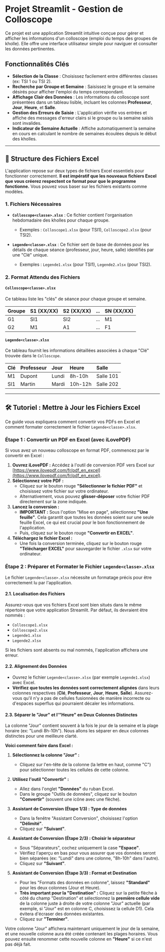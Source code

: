 # Projet Streamlit - Gestion de Colloscope

Ce projet est une application Streamlit intuitive conçue pour gérer et afficher les informations d'un colloscope (emploi du temps des groupes de kholle). Elle offre une interface utilisateur simple pour naviguer et consulter les données pertinentes.

## Fonctionnalités Clés

* **Sélection de la Classe** : Choisissez facilement entre différentes classes (ex: TSI 1 ou TSI 2).
* **Recherche par Groupe et Semaine** : Saisissez le groupe et la semaine désirés pour afficher l'emploi du temps correspondant.
* **Affichage Clair des Données** : Les informations du colloscope sont présentées dans un tableau lisible, incluant les colonnes **Professeur**, **Jour**, **Heure**, et **Salle**.
* **Gestion des Erreurs de Saisie** : L'application vérifie vos entrées et affiche des messages d'erreur clairs si le groupe ou la semaine saisis sont invalides.
* **Indicateur de Semaine Actuelle** : Affiche automatiquement la semaine en cours en calculant le nombre de semaines écoulées depuis le début des kholles.

---

## 📂 Structure des Fichiers Excel

L'application repose sur deux types de fichiers Excel essentiels pour fonctionner correctement. **Il est impératif que les nouveaux fichiers Excel que vous créerez respectent ce format pour que le programme fonctionne.** Vous pouvez vous baser sur les fichiers existants comme modèles.

### 1. Fichiers Nécessaires

* **`Colloscope<classe>.xlsx`** : Ce fichier contient l'organisation hebdomadaire des kholles pour chaque groupe.
    * Exemples : `Colloscope1.xlsx` (pour TSI1), `Colloscope2.xlsx` (pour TSI2).

* **`Legende<classe>.xlsx`** : Ce fichier sert de base de données pour les détails de chaque séance (professeur, jour, heure, salle) identifiés par une "Clé" unique.
    * Exemples : `Legende1.xlsx` (pour TSI1), `Legende2.xlsx` (pour TSI2).

### 2. Format Attendu des Fichiers

#### `Colloscope<classe>.xlsx`

Ce tableau liste les "clés" de séance pour chaque groupe et semaine.

| **Groupe** | **S1 (XX/XX)** | **S2 (XX/XX)** | ... | **SN (XX/XX)** |
| :--------- | :------------- | :------------- | :-- | :------------- |
| G1 | SI1 | SI2 | ... | M1 |
| G2 | M1 | A1 | ... | F1 |

#### `Legende<classe>.xlsx`

Ce tableau fournit les informations détaillées associées à chaque "Clé" trouvée dans le `Colloscope`.

| **Clé** | **Professeur** | **Jour** | **Heure** | **Salle** |
| :------ | :------------- | :------- | :-------- | :-------- |
| M1 | Dupont | Lundi | 8h-10h | Salle 101 |
| SI1 | Martin | Mardi | 10h-12h | Salle 202 |

---

## 🛠 Tutoriel : Mettre à Jour les Fichiers Excel

Ce guide vous expliquera comment convertir vos PDFs en Excel et comment formater correctement le fichier `Legende<classe>.xlsx`.

### Étape 1 : Convertir un PDF en Excel (avec iLovePDF)

Si vous avez un nouveau colloscope en format PDF, commencez par le convertir en Excel :

1.  **Ouvrez iLovePDF :** Accédez à l'outil de conversion PDF vers Excel sur [https://www.ilovepdf.com/fr/pdf_en_excel](https://www.ilovepdf.com/fr/pdf_en_excel).
2.  **Sélectionnez votre PDF :**
    * Cliquez sur le bouton rouge **"Sélectionner le fichier PDF"** et choisissez votre fichier sur votre ordinateur.
    * Alternativement, vous pouvez **glisser-déposer** votre fichier PDF directement sur la zone indiquée.
3.  **Lancez la conversion :**
    * **IMPORTANT :** Sous l'option "Mise en page", sélectionnez **"Une feuille"**. Cela garantit que toutes les données soient sur une seule feuille Excel, ce qui est crucial pour le bon fonctionnement de l'application.
    * Puis, cliquez sur le bouton rouge **"Convertir en EXCEL"**.
4.  **Téléchargez le fichier Excel :**
    * Une fois la conversion terminée, cliquez sur le bouton rouge **"Télécharger EXCEL"** pour sauvegarder le fichier `.xlsx` sur votre ordinateur.

### Étape 2 : Préparer et Formater le Fichier `Legende<classe>.xlsx`

Le fichier `Legende<classe>.xlsx` nécessite un formatage précis pour être correctement lu par l'application.

#### 2.1. Localisation des Fichiers

Assurez-vous que vos fichiers Excel sont bien situés dans le même répertoire que votre application Streamlit. Par défaut, ils devraient être nommés :
* `Colloscope1.xlsx`
* `Colloscope2.xlsx`
* `Legende1.xlsx`
* `Legende2.xlsx`

Si les fichiers sont absents ou mal nommés, l'application affichera une erreur.

#### 2.2. Alignement des Données

* Ouvrez le fichier `Legende<classe>.xlsx` (par exemple `Legende1.xlsx`) avec Excel.
* **Vérifiez que toutes les données sont correctement alignées** dans leurs colonnes respectives (**Clé**, **Professeur**, **Jour**, **Heure**, **Salle**). Assurez-vous qu'il n'y a pas de cellules fusionnées de manière incorrecte ou d'espaces superflus qui pourraient décaler les informations.

#### 2.3. Séparer le "Jour" et l'"Heure" en Deux Colonnes Distinctes

La colonne "Jour" contient souvent à la fois le jour de la semaine et la plage horaire (ex: "Lundi 8h-10h"). Nous allons les séparer en deux colonnes distinctes pour une meilleure clarté.

**Voici comment faire dans Excel :**

1.  **Sélectionnez la colonne "Jour" :**
    * Cliquez sur l'en-tête de la colonne (la lettre en haut, comme "C") pour sélectionner toutes les cellules de cette colonne.

2.  **Utilisez l'outil "Convertir" :**
    * Allez dans l'onglet **"Données"** du ruban Excel.
    * Dans le groupe "Outils de données", cliquez sur le bouton **"Convertir"** (souvent une icône avec une flèche).

3.  **Assistant de Conversion (Étape 1/3) : Type de données**
    * Dans la fenêtre "Assistant Conversion", choisissez l'option **"Délimité"**.
    * Cliquez sur **"Suivant"**.

4.  **Assistant de Conversion (Étape 2/3) : Choisir le séparateur**
    * Sous "Séparateurs", cochez uniquement la case **"Espace"**.
    * Vérifiez l'aperçu en bas pour vous assurer que vos données seront bien séparées (ex: "Lundi" dans une colonne, "8h-10h" dans l'autre).
    * Cliquez sur **"Suivant"**.

5.  **Assistant de Conversion (Étape 3/3) : Format et Destination**
    * Pour les "Formats des données en colonne", laissez **"Standard"** pour les deux colonnes (Jour et Heure).
    * **Très important pour la "Destination" :** Cliquez sur la petite flèche à côté du champ "Destination" et sélectionnez la **première cellule vide** de la colonne juste à droite de votre colonne "Jour" actuelle (par exemple, si "Jour" est en colonne C, choisissez la cellule D1). Cela évitera d'écraser des données existantes.
    * Cliquez sur **"Terminer"**.

Votre colonne "Jour" affichera maintenant uniquement le jour de la semaine, et une nouvelle colonne aura été créée contenant les plages horaires. Vous pouvez ensuite renommer cette nouvelle colonne en **"Heure"** si ce n'est pas déjà fait.
